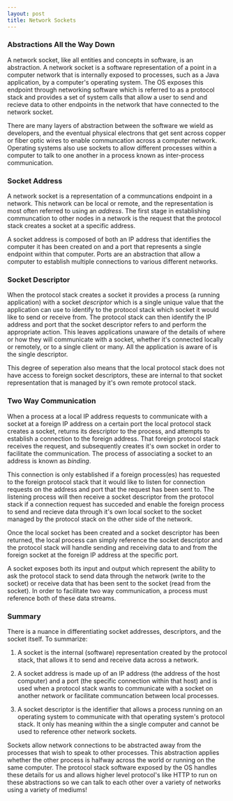 ```yaml
---
layout: post
title: Network Sockets
---
```



### Abstractions All the Way Down


A network socket, like all entities and concepts in software, is an abstraction. A network socket is a software representation of a point in a computer network that is internally exposed to processes, such as a Java application, by a computer's operating system. The OS exposes this endpoint through networking software which is referred to as a protocol stack and provides a set of system calls that allow a user to send and recieve data to other endpoints in the network that have connected to the network socket. 


There are many layers of abstraction between the software we wield as developers, and the eventual physical electrons that get sent across copper or fiber optic wires to enable communcation across a computer network. Operating systems also use sockets to allow different processes within a computer to talk to one another in a process known as inter-process communication.


### Socket Address


A network socket is a representation of a communcations endpoint in a network. This network can be local or remote, and the representation is most often referred to using an _address_. The first stage in establishing communcation to other nodes in a network is the request that the protocol stack creates a socket at a specific address. 


A socket address is composed of both an IP address that identifies the computer it has been created on and a port that represents a single endpoint within that computer. Ports are an abstraction that allow a computer to establish multiple connections to various different networks.


### Socket Descriptor


When the protocol stack creates a socket it provides a process (a running application) with a socket _descriptor_ which is a single unique value that the application can use to identify to the protocol stack which socket it would like to send or receive from. The protocol stack can then identify the IP address and port that the socket descriptor refers to and perform the appropriate action. This leaves applications unaware of the details of where or how they will communicate with a socket, whether it's connected locally or remotely, or to a single client or many. All the application is aware of is the single descriptor.


This degree of seperation also means that the local protocol stack does not have access to foreign socket descriptors, these are internal to that socket representation that is managed by it's own remote protocol stack. 


### Two Way Communication


When a process at a local IP address requests to communicate with a socket at a foreign IP address on a certain port the local protocol stack creates a socket, returns its descriptor to the process, and attempts to establish a connection to the foreign address. That foreign protocol stack receives the request, and subsequently creates it's own socket in order to facilitate the communication. The process of associating a socket to an address is known as _binding_.


This connection is only established if a foreign process(es) has requested to the foreign protocol stack that it would like to listen for connection requests on the address and port that the request has been sent to. The listening process will then receive a socket descriptor from the protocol stack if a connection request has succeded and enable the foreign process to send and recieve data through it's own local socket to the socket managed by the protocol stack on the other side of the network.


Once the local socket has been created and a socket descriptor has been returned, the local process can simply reference the socket descriptor and the protocol stack will handle sending and receiving data to and from the foreign socket at the foreign IP address at the specific port.


A socket exposes both its input and output which represent the ability to ask the protocol stack to send data through the network (write to the socket) or receive data that has been sent to the socket (read from the socket). In order to facilitate two way communication, a process must reference both of these data streams.


### Summary


There is a nuance in differentiating socket addresses, descriptors, and the socket itself. 
To summarize:


1. A socket is the internal (software) representation created by the protocol stack, that allows it to send and receive data across a network.

2. A socket address is made up of an IP address (the address of the host computer) and a port (the specific connection within that host) and is used when a protocol stack wants to communicate with a socket on another network or facilitate communcation between local processes.

3. A socket descriptor is the identifier that allows a process running on an operating system to communicate with that operating system's protocol stack. It only has meaning within the a single computer and cannot be used to reference other network sockets.


Sockets allow network connections to be abstracted away from the processes that wish to speak to other processes. This abstraction applies whether the other process is halfway across the world or running on the same computer. The protocol stack software exposed by the OS handles these details for us and allows higher level protocol's like HTTP to run on these abstractions so we can talk to each other over a variety of networks using a variety of mediums!
